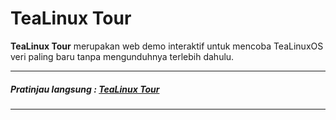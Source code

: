 TeaLinux Tour
=============

**TeaLinux Tour** merupakan web demo interaktif untuk mencoba TeaLinuxOS veri paling baru tanpa mengunduhnya terlebih dahulu.

_ _ _

##### Pratinjau langsung : [TeaLinux Tour](http://tealinuxos.github.io/tealinux-tour)

_ _ _

